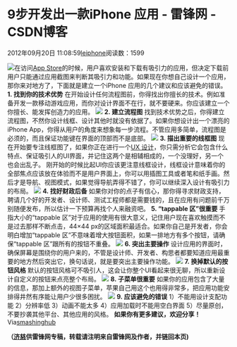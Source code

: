 
# 9步开发出一款iPhone 应用 - 雷锋网 - CSDN博客


2012年09月20日 11:08:59[leiphone](https://me.csdn.net/leiphone)阅读数：1599


![](http://www.leiphone.com/wp-content/uploads/2012/09/Develop-An-iPhone-App-150x150.jpg)在访问[App
 Store](http://www.leiphone.com/12919-keats-apple-data-center-china.html)的时候，用户喜欢安装和下载有吸引力的应用，但决定下载前用户只能通过应用截图来判断其吸引力和功能。如果现在你想自己设计一个应用，那你来对地方了，下面就是建立一个iPhone 应用的几个建议和应该避免的错误。
**1. 找到你的技术优势**
在开始设计任何流程图前，你得找出你擅长的技术。例如准备开发一款移动游戏应用，而你对设计界面不在行，就不要硬来。你应该建立一个你擅长、能发挥创造力的应用。
![](http://www.leiphone.com/wp-content/uploads/2012/09/Find-your-Forte.jpg)
**2. 建立流程图**
找到技术优势之后，你得建立流程图，不然你设计线框、设计其他时就没有依据了。如果你想设计出一个漂亮的iPhone App，你得从用户的角度来想象每一步流程。不管应用多简单，流程图是必须的，而且保证功能键在界面的顶部而不是底部。
![](http://www.leiphone.com/wp-content/uploads/2012/09/Having-a-Flowmap.jpg)
**3. 描出重要的线框图**
现在开始要专注线框图了，如果你正在进行一个[UX
 设计](http://www.leiphone.com/0919-warlial-ux-deliverables.html)，你只需分析它会包含什么特点、保证吸引人的UI界面，并记住这两个是相辅相成的，一个没理好，另一个也会出乱子。
刚开始的时候比起UI你应该更注意线框设计，线框设计意味着你的全部焦点应该放在体验而不是用户界面上，你可以用插图工具或者笔和纸手画。然后才是导航、视图模式，如果觉得导航弄得不错了，你可以继续深入设计有吸引力的布局。
![](http://www.leiphone.com/wp-content/uploads/2012/09/Importance-of-Wireframe.png)
**4. 找好财政后备**
如果你对你的点子有信心，那你得寻求财政支持，聘请几个好的开发者、设计师、测试工程师都是需要钱的，且在应用有问题前千万别随便发布，所以估计一下预算再找个人来融资吧。
**5. “tappable 区”很重要**
手指大小的“tappable 区”对于应用的使用有很大意义，记住用户现在喜欢触摸而不是过去那样不断点击，44×44 px的区域面积最适合。如果你自己是开发者，你会明白增加“tappable 区”不意味着增大按钮面积，如果一排地方有多个按钮，请确保“tappable 区”跟所有的按钮不重叠。
![](http://www.leiphone.com/wp-content/uploads/2012/09/Importance-of-tappable-Area.jpg)
**6. 突出主要操作**
设计应用的界面时，确保屏幕是围绕你的用户来的，不管是设计师、开发者、构思者都要知道应用最重要的地方然后突出它，换句话说，就是要突出主要操作功能。
![](http://www.leiphone.com/wp-content/uploads/2012/09/primary-action-iphone.png)
**7. 换掉默认的按钮风格**
默认的按钮风格可不吸引人，这会让你整个UI看起来很无聊，所以重新设计自定义的按钮来点亮整个布局。
![](http://www.leiphone.com/wp-content/uploads/2012/09/defaultui_buttons1.jpg)
**8. 子菜单很重要**
如果你的应用包含了大量的信息，那加上额外的视图子菜单，苹果自己用这个也用得非常多，把应用功能安排得井然有序能让用户少很多困扰。
![](http://www.leiphone.com/wp-content/uploads/2012/09/Extra-Views-can-be-beneficial1.png)
**9. 应该避免的错误**
1）不能用设计支配功能
2）分辨率低
3）动画不能太多
4）应用加载时不能用空白界面
5）尽量原创，不要抄袭其他平台、其他应用的风格。
**如果你有更多建议，欢迎分享！**
Via[smashinghub](http://smashinghub.com/9-easy-steps-towards-designing-an-iphone-app.htm)

**（****[济慈](http://www.leiphone.com/author/emerson)****供****雷锋网****专稿，转载请注明来自雷锋网及作者，并链回本页)**

